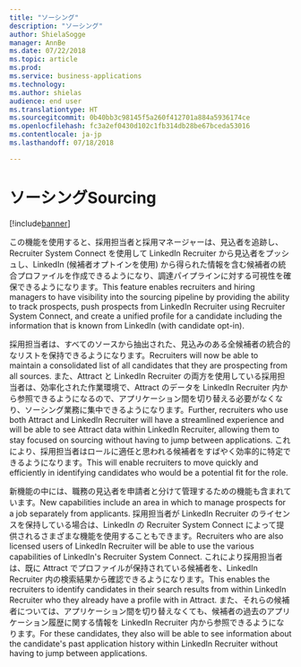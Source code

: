 ```yaml
---
title: "ソーシング"
description: "ソーシング"
author: ShielaSogge
manager: AnnBe
ms.date: 07/22/2018
ms.topic: article
ms.prod: 
ms.service: business-applications
ms.technology: 
ms.author: shielas
audience: end user
ms.translationtype: HT
ms.sourcegitcommit: 0b40bb3c98145f5a260f412701a884a5936174ce
ms.openlocfilehash: fc3a2ef0430d102c1fb314db28be67bceda53016
ms.contentlocale: ja-jp
ms.lasthandoff: 07/18/2018

---
```


# <a name="sourcing"></a><span data-ttu-id="638a6-103">ソーシング</span><span class="sxs-lookup"><span data-stu-id="638a6-103">Sourcing</span></span>

[!include[banner](../../../includes/banner.md)]


<span data-ttu-id="638a6-104">この機能を使用すると、採用担当者と採用マネージャーは、見込者を追跡し、Recruiter System Connect を使用して LinkedIn Recruiter から見込者をプッシュし、LinkedIn (候補者オプトインを使用) から得られた情報を含む候補者の統合プロファイルを作成できるようになり、調達パイプラインに対する可視性を確保できるようになります。</span><span class="sxs-lookup"><span data-stu-id="638a6-104">This feature enables recruiters and hiring managers to have visibility into the sourcing pipeline by providing the ability to track prospects, push prospects from LinkedIn Recruiter using Recruiter System Connect, and create a unified profile for a candidate including the information that is known from LinkedIn (with candidate opt-in).</span></span>

<span data-ttu-id="638a6-105">採用担当者は、すべてのソースから抽出された、見込みのある全候補者の統合的なリストを保持できるようになります。</span><span class="sxs-lookup"><span data-stu-id="638a6-105">Recruiters will now be able to maintain a consolidated list of all candidates that they are prospecting from all sources.</span></span> <span data-ttu-id="638a6-106">また、Attract と LinkedIn Recruiter の両方を使用している採用担当者は、効率化された作業環境で、Attract のデータを LinkedIn Recruiter 内から参照できるようになるので、アプリケーション間を切り替える必要がなくなり、ソーシング業務に集中できるようになります。</span><span class="sxs-lookup"><span data-stu-id="638a6-106">Further, recruiters who use both Attract and LinkedIn Recruiter will have a streamlined experience and will be able to see Attract data within LinkedIn Recruiter, allowing them to stay focused on sourcing without having to jump between applications.</span></span> <span data-ttu-id="638a6-107">これにより、採用担当者はロールに適任と思われる候補者をすばやく効率的に特定できるようになります。</span><span class="sxs-lookup"><span data-stu-id="638a6-107">This will enable recruiters to move quickly and efficiently in identifying candidates who would be a potential fit for the role.</span></span>

<span data-ttu-id="638a6-108">新機能の中には、職務の見込者を申請者と分けて管理するための機能も含まれています。</span><span class="sxs-lookup"><span data-stu-id="638a6-108">New capabilities include an area in which to manage prospects for a job separately from applicants.</span></span> <span data-ttu-id="638a6-109">採用担当者が LinkedIn Recruiter のライセンスを保持している場合は、LinkedIn の Recruiter System Connect によって提供されるさまざまな機能を使用することもできます。</span><span class="sxs-lookup"><span data-stu-id="638a6-109">Recruiters who are also licensed users of LinkedIn Recruiter will be able to use the various capabilities of LinkedIn's Recruiter System Connect.</span></span>
<span data-ttu-id="638a6-110">これにより採用担当者は、既に Attract でプロファイルが保持されている候補者を、LinkedIn Recruiter 内の検索結果から確認できるようになります。</span><span class="sxs-lookup"><span data-stu-id="638a6-110">This enables the recruiters to identify candidates in their search results from within LinkedIn Recruiter who they already have a profile with in Attract.</span></span> <span data-ttu-id="638a6-111">また、それらの候補者については、アプリケーション間を切り替えなくても、候補者の過去のアプリケーション履歴に関する情報を LinkedIn Recruiter 内から参照できるようになります。</span><span class="sxs-lookup"><span data-stu-id="638a6-111">For these candidates, they also will be able to see information about the candidate's past application history within LinkedIn Recruiter without having to jump between applications.</span></span>

<!--
## Who uses this feature
This feature is mainly used by recruiters within an organization.
## License required
Requires LinkedIn Recruiter System Connect and a Talent license.
## Setup required
Some of the capabilities in this feature will require each user to have a
license to LinkedIn Recruiter.
## Availability
Cloud
## Regional availability
Global
-->

